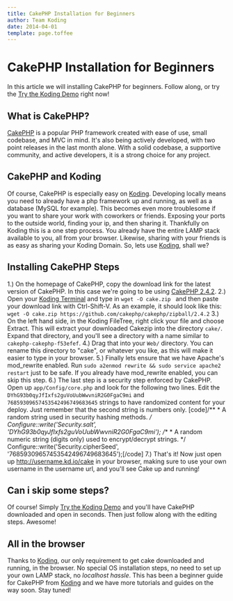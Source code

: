 ```yaml
---
title: CakePHP Installation for Beginners
author: Team Koding
date: 2014-04-01
template: page.toffee
---
```


# CakePHP Installation for Beginners

In this article we will installing CakePHP for beginners. Follow along, or try the [Try the Koding Demo](https://koding.com/Develop/Teamwork?import=http://tinyurl.com/my7fkyz) right now! 

## What is CakePHP?

[CakePHP](http://cakephp.org/) is a popular PHP framework created with ease of use, small codebase, and MVC in mind. It's also being actively developed, with two point releases in the last month alone. With a solid codebase, a supportive community, and active developers, it is a strong choice for any project. 

## CakePHP and Koding

Of course, CakePHP is especially easy on [Koding](https://koding.com). Developing locally means you need to already have a php framework up and running, as well as a database (MySQL for example). This becomes even more troublesome if you want to share your work with coworkers or friends. Exposing your ports to the outside world, finding your ip, and then sharing it. Thankfully on Koding this is a one step process. You already have the entire LAMP stack available to you, all from your browser. Likewise, sharing with your friends is as easy as sharing your Koding Domain. So, lets use [Koding](https://koding.com), shall we? 

## Installing CakePHP Steps

1.) On the homepage of CakePHP, copy the download link for the latest version of CakePHP. In this case we're going to be using [CakePHP 2.4.2](https://github.com/cakephp/cakephp/zipball/2.4.2). 2.) Open your [Koding Terminal](https://koding.com/Develop/Terminal) and type in `wget -O cake.zip ` and then paste your download link with Ctrl-Shift-V. As an example, it should look like this: `wget -O cake.zip https://github.com/cakephp/cakephp/zipball/2.4.2` 3.) On the left hand side, in the Koding FileTree, right click your file and choose Extract. This will extract your downloaded Cakezip into the directory `cake/`. Expand that directory, and you'll see a directory with a name similar to `cakephp-cakephp-f53efef`. 4.) Drag that into your `Web/` directory. You can rename this directory to "cake", or whatever you like, as this will make it easier to type in your browser. 5.) Finally lets ensure that we have Apache's mod_rewrite enabled. Run `sudo a2enmod rewrite && sudo service apache2 restart` just to be safe. If you already have mod_rewrite enabled, you can skip this step. 6.) The last step is a security step enforced by CakePHP. Open up `app/Config/core.php` and look for the following two lines. Edit the `DYhG93b0qyJfIxfs2guVoUubWwvniR2G0FgaC9mi` and `76859309657453542496749683645` strings to have randomized content for your deploy. Just remember that the second string is numbers only. [code]/** * A random string used in security hashing methods. */ Configure::write('Security.salt', 'DYhG93b0qyJfIxfs2guVoUubWwvniR2G0FgaC9mi'); /** * A random numeric string (digits only) used to encrypt/decrypt strings. */ Configure::write('Security.cipherSeed', '76859309657453542496749683645');[/code] 7.) That's it! Now just open up http://username.kd.io/cake in your browser, making sure to use your own username in the username url, and you'll see Cake up and running! 

## Can i skip some steps?

Of course! Simply [Try the Koding Demo](https://koding.com/Develop/Teamwork?import=http://tinyurl.com/my7fkyz) and you'll have CakePHP downloaded and open in seconds. Then just follow along with the editing steps. Awesome! 

## All in the browser

Thanks to [Koding](https://koding.com), our only requirement to get cake downloaded and running, in the browser. No special OS installation steps, no need to set up your own LAMP stack, no _localhost hassle_. This has been a beginner guide for CakePHP from [Koding]("https://koding.com) and we have more tutorials and guides on the way soon. Stay tuned!
